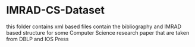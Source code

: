 # IMRAD-CS-Dataset
this folder contains xml based files contain the bibliography and IMRAD based structure for some Computer Science research paper that are taken from DBLP and IOS Press

